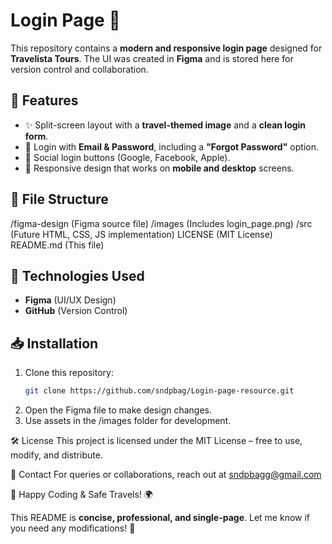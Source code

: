 #   Login Page 🎉  

This repository contains a **modern and responsive login page** designed for **Travelista Tours**. The UI was created in **Figma** and is stored here for version control and collaboration.  

## 🌟 Features  
- ✨ Split-screen layout with a **travel-themed image** and a **clean login form**.  
- 🔐 Login with **Email & Password**, including a **"Forgot Password"** option.  
- 🚀 Social login buttons (Google, Facebook, Apple).  
- 📱 Responsive design that works on **mobile and desktop** screens.  

## 📁 File Structure  

/figma-design (Figma source file)
/images (Includes login_page.png)
/src (Future HTML, CSS, JS implementation)
LICENSE (MIT License)
README.md (This file)



## 🎨 Technologies Used  
- **Figma** (UI/UX Design)  
- **GitHub** (Version Control)  

## 📥 Installation  
1. Clone this repository:  
   ```bash
   git clone https://github.com/sndpbag/Login-page-resource.git
2. Open the Figma file to make design changes.
3. Use assets in the /images folder for development.

🛠️ License
This project is licensed under the MIT License – free to use, modify, and distribute.

📧 Contact
For queries or collaborations, reach out at sndpbagg@gmail.com

🚀 Happy Coding & Safe Travels! 🌍


This README is **concise, professional, and single-page**. Let me know if you need any modifications! 🚀

